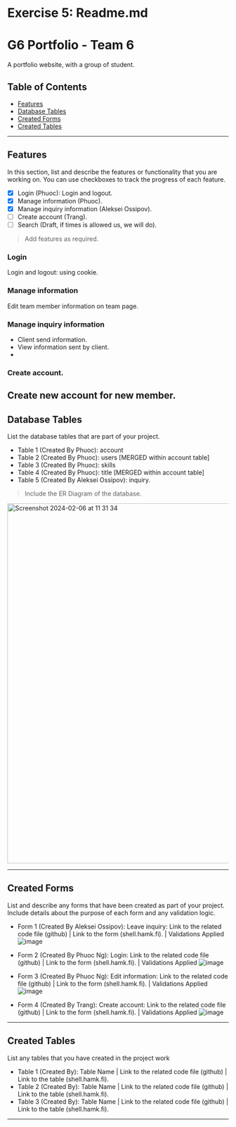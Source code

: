 # Exercise 5: Readme.md

# G6 Portfolio - Team 6

A portfolio website, with a group of student.

## Table of Contents
- [Features](#features)
- [Database Tables](#database-tables)
- [Created Forms](#created-forms)
- [Created Tables](#created-tables)

---

## Features

In this section, list and describe the features or functionality that you are working on. You can use checkboxes to track the progress of each feature.

- [x] Login  (Phuoc): Login and logout. 
- [x] Manage information (Phuoc).
- [x] Manage inquiry information (Aleksei Ossipov).
- [ ] Create account (Trang).
- [ ] Search (Draft, if times is allowed us, we will do).

> Add features as required. 

### Login

Login and logout: using cookie.

### Manage information

Edit team member information on team page.

### Manage inquiry information

- Client send information.
- View information sent by client.
- 
### Create account.

Create new account for new member.
---

## Database Tables

List the database tables that are part of your project. 

- Table 1 (Created By Phuoc): account
- Table 2 (Created By Phuoc): users [MERGED within account table]
- Table 3 (Created By Phuoc): skills
- Table 4 (Created By Phuoc): title [MERGED within account table]
- Table 5 (Created By Aleksei Ossipov): inquiry.

> Include the ER Diagram of the database. 
<img width="818" alt="Screenshot 2024-02-06 at 11 31 34" src="https://github.com/phuocnguyen2201/portfolio_project_php/assets/18252718/0e27a1bc-3c9c-4c10-8a23-f43c95e0eca7">

---

## Created Forms

List and describe any forms that have been created as part of your project. Include details about the purpose of each form and any validation logic.

- Form 1 (Created By Aleksei Ossipov): Leave inquiry: Link to the related code file (github) | Link to the form (shell.hamk.fi). | Validations Applied
![image](https://github.com/phuocnguyen2201/portfolio_project_php/assets/18252718/bf4e7888-a43c-4bbd-b229-a5ad39823de3)

- Form 2 (Created By Phuoc Ng): Login: Link to the related code file (github) | Link to the form (shell.hamk.fi). | Validations Applied
![image](https://github.com/phuocnguyen2201/portfolio_project_php/assets/18252718/8de4af77-18f4-4ea8-8cd4-994eb894431f)

- Form 3 (Created By Phuoc Ng): Edit information: Link to the related code file (github) | Link to the form (shell.hamk.fi). | Validations Applied
![image](https://github.com/phuocnguyen2201/portfolio_project_php/assets/18252718/9d3ae369-97d4-438a-be07-222a6efe7084)

- Form 4 (Created By Trang): Create account: Link to the related code file (github) | Link to the form (shell.hamk.fi). | Validations Applied
![image](https://github.com/phuocnguyen2201/portfolio_project_php/assets/18252718/45261fe2-d344-451f-b70e-8f1ca0cec325)


---

## Created Tables

List any tables that you have created in the project work

- Table 1 (Created By): Table Name | Link to the related code file (github) | Link to the table (shell.hamk.fi).
- Table 2 (Created By): Table Name | Link to the related code file (github) | Link to the table (shell.hamk.fi).
- Table 3 (Created By): Table Name | Link to the related code file (github) | Link to the table (shell.hamk.fi).

---
